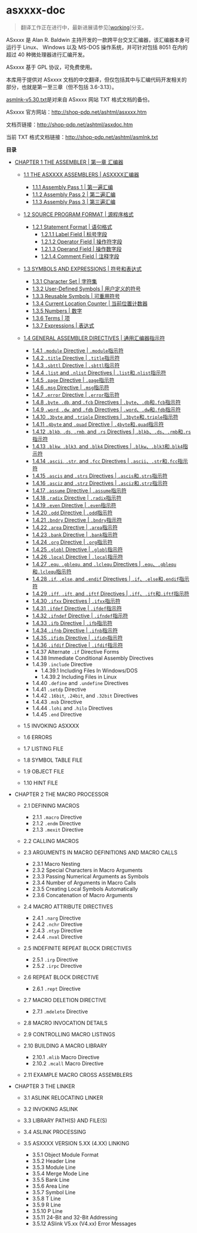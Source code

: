 # asxxxx-doc

> 翻译工作正在进行中，最新进展请参见[[working](https://github.com/anders-liu/asxxxx-doc/tree/working)]分支。

ASxxxx 是 Alan R. Baldwin 主持开发的一款跨平台交叉汇编器，该汇编器本身可运行于 Linux、
Windows 以及 MS-DOS 操作系统，并可针对包括 8051 在内的超过 40 种微处理器进行汇编开发。

ASxxxx 基于 GPL 协议，可免费使用。

本库用于提供对 ASxxxx 文档的中文翻译，但仅包括其中与汇编代码开发相关的部分，也就是第一至三章（但不包括 3.6-3.13）。

[asmlnk-v5.30.txt](asmlnk-v5.30.txt)是对来自 ASxxxx 网站 TXT 格式文档的备份。

ASxxxx 官方网站：http://shop-pdp.net/ashtml/asxxxx.htm

文档页链接：http://shop-pdp.net/ashtml/asxdoc.htm

当前 TXT 格式文档链接：http://shop-pdp.net/ashtml/asmlnk.txt

**目录**

- [CHAPTER 1 THE ASSEMBLER | 第一章 汇编器](CHAPTER1.md)

  - [1.1 THE ASXXXX ASSEMBLERS | ASXXXX汇编器](CHAPTER1.md#user-content-1.1)

    - [1.1.1 Assembly Pass 1 | 第一遍汇编](CHAPTER1.md#user-content-1.1.1)
    - [1.1.2 Assembly Pass 2 | 第二遍汇编](CHAPTER1.md#user-content-1.1.2)
    - [1.1.3 Assembly Pass 3 | 第三遍汇编](CHAPTER1.md#user-content-1.1.3)

  - [1.2 SOURCE PROGRAM FORMAT | 源程序格式](CHAPTER1.md#user-content-1.2)

    - [1.2.1 Statement Format | 语句格式](CHAPTER1.md#user-content-1.2.1)
      - [1.2.1.1 Label Field | 标号字段](CHAPTER1.md#user-content-1.2.1.1)
      - [1.2.1.2 Operator Field | 操作符字段](CHAPTER1.md#user-content-1.2.1.2)
      - [1.2.1.3 Operand Field | 操作数字段](CHAPTER1.md#user-content-1.2.1.3)
      - [1.2.1.4 Comment Field | 注释字段](CHAPTER1.md#user-content-1.2.1.4)

  - [1.3 SYMBOLS AND EXPRESSIONS | 符号和表达式](CHAPTER1.md#user-content-1.3)

    - [1.3.1 Character Set | 字符集](CHAPTER1.md#user-content-1.3.1)
    - [1.3.2 User-Defined Symbols | 用户定义的符号](CHAPTER1.md#user-content-1.3.2)
    - [1.3.3 Reusable Symbols | 可重用符号](CHAPTER1.md#user-content-1.3.3)
    - [1.3.4 Current Location Counter | 当前位置计数器](CHAPTER1.md#user-content-1.3.4)
    - [1.3.5 Numbers | 数字](CHAPTER1.md#user-content-1.3.5)
    - [1.3.6 Terms | 项](CHAPTER1.md#user-content-1.3.6)
    - [1.3.7 Expressions | 表达式](CHAPTER1.md#user-content-1.3.7)

  - [1.4 GENERAL ASSEMBLER DIRECTIVES | 通用汇编器指示符](CHAPTER1.md#user-content-1.4)

    - [1.4.1 `.module` Directive | `.module`指示符](CHAPTER1.md#user-content-1.4.1)
    - [1.4.2 `.title` Directive | `.title`指示符](CHAPTER1.md#user-content-1.4.2)
    - [1.4.3 `.sbttl` Directive | `.sbttl`指示符](CHAPTER1.md#user-content-1.4.3)
    - [1.4.4 `.list` and `.nlist` Directives | `.list`和`.nlist`指示符](CHAPTER1.md#user-content-1.4.4)
    - [1.4.5 `.page` Directive | `.page`指示符](CHAPTER1.md#user-content-1.4.5)
    - [1.4.6 `.msg` Directive | `.msg`指示符](CHAPTER1.md#user-content-1.4.6)
    - [1.4.7 `.error` Directive | `.error`指示符](CHAPTER1.md#user-content-1.4.7)
    - [1.4.8 `.byte`, `.db`, and `.fcb` Directives | `.byte`、`.db`和`.fcb`指示符](CHAPTER1.md#user-content-1.4.8)
    - [1.4.9 `.word`, `.dw`, and `.fdb` Directives | `.word`、`.dw`和`.fdb`指示符](CHAPTER1.md#user-content-1.4.9)
    - [1.4.10 `.3byte` and `.triple` Directives | `.3byte`和`.triple`指示符](CHAPTER1.md#user-content-1.4.10)
    - [1.4.11 `.4byte` and `.quad` Directive | `.4byte`和`.quad`指示符](CHAPTER1.md#user-content-1.4.11)
    - [1.4.12 `.blkb`, `.ds`, `.rmb`, and `.rs` Directives | `.blkb`、`.ds`、`.rmb`和`.rs`指示符](CHAPTER1.md#user-content-1.4.12)
    - [1.4.13 `.blkw`, `.blk3`, and `.blk4` Directives | `.blkw`、`.blk3`和`.blk4`指示符](CHAPTER1.md#user-content-1.4.13)
    - [1.4.14 `.ascii`, `.str`, and `.fcc` Directives | `.ascii`、`.str`和`.fcc`指示符](CHAPTER1.md#user-content-1.4.14)
    - [1.4.15 `.ascis` and `.strs` Directives | `.ascis`和`.strs`指示符](CHAPTER1.md#user-content-1.4.15)
    - [1.4.16 `.asciz` and `.strz` Directives | `.asciz`和`.strz`指示符](CHAPTER1.md#user-content-1.4.16)
    - [1.4.17 `.assume` Directive | `.assume`指示符](CHAPTER1.md#user-content-1.4.17)
    - [1.4.18 `.radix` Directive | `.radix`指示符](CHAPTER1.md#user-content-1.4.18)
    - [1.4.19 `.even` Directive | `.even`指示符](CHAPTER1.md#user-content-1.4.19)
    - [1.4.20 `.odd` Directive | `.odd`指示符](CHAPTER1.md#user-content-1.4.20)
    - [1.4.21 `.bndry` Directive | `.bndry`指示符](CHAPTER1.md#user-content-1.4.21)
    - [1.4.22 `.area` Directive | `.area`指示符](CHAPTER1.md#user-content-1.4.22)
    - [1.4.23 `.bank` Directive | `.bank`指示符](CHAPTER1.md#user-content-1.4.23)
    - [1.4.24 `.org` Directive | `.org`指示符](CHAPTER1.md#user-content-1.4.24)
    - [1.4.25 `.globl` Directive | `.globl`指示符](CHAPTER1.md#user-content-1.4.25)
    - [1.4.26 `.local` Directive | `.local`指示符](CHAPTER1.md#user-content-1.4.26)
    - [1.4.27 `.equ`, `.gblequ`, and `.lclequ` Directives | `.equ`、`.gblequ`和`.lclequ`指示符](CHAPTER1.md#user-content-1.4.27)
    - [1.4.28 `.if`, `.else`, and `.endif` Directives | `.if`、`.else`和`.endif`指示符](CHAPTER1.md#user-content-1.4.28)
    - [1.4.29 `.iff`, `.ift`, and `.iftf` Directives | `.iff`、`.ift`和`.iftf`指示符](CHAPTER1.md#user-content-1.4.29)
    - [1.4.30 `.ifxx` Directives | `.ifxx`指示符](CHAPTER1.md#user-content-1.4.30)
    - [1.4.31 `.ifdef` Directive | `.ifdef`指示符](CHAPTER1.md#user-content-1.4.31)
    - [1.4.32 `.ifndef` Directive | `.ifndef`指示符](CHAPTER1.md#user-content-1.4.32)
    - [1.4.33 `.ifb` Directive | `.ifb`指示符](CHAPTER1.md#user-content-1.4.33)
    - [1.4.34 `.ifnb` Directive | `.ifnb`指示符](CHAPTER1.md#user-content-1.4.34)
    - [1.4.35 `.ifidn` Directive | `.ifidn`指示符](CHAPTER1.md#user-content-1.4.35)
    - [1.4.36 `.ifdif` Directive | `.ifdif`指示符](CHAPTER1.md#user-content-1.4.36)
    - 1.4.37 Alternate `.if` Directive Forms
    - 1.4.38 Immediate Conditional Assembly Directives
    - 1.4.39 `.include` Directive
        - 1.4.39.1 Including Files In Windows/DOS
        - 1.4.39.2 Including Files in Linux
    - 1.4.40 `.define` and `.undefine` Directives
    - 1.4.41 `.setdp` Directive
    - 1.4.42 `.16bit`, `.24bit`, and `.32bit` Directives
    - 1.4.43 `.msb` Directive
    - 1.4.44 `.lohi` and `.hilo` Directives
    - 1.4.45 `.end` Directive

  - 1.5 INVOKING ASXXXX
  - 1.6 ERRORS
  - 1.7 LISTING FILE
  - 1.8 SYMBOL TABLE FILE
  - 1.9 OBJECT FILE
  - 1.10 HINT FILE

- CHAPTER 2 THE MACRO PROCESSOR

  - 2.1 DEFINING MACROS

    - 2.1.1 `.macro` Directive
    - 2.1.2 `.endm` Directive
    - 2.1.3 `.mexit` Directive

  - 2.2 CALLING MACROS

  - 2.3 ARGUMENTS IN MACRO DEFINITIONS AND MACRO CALLS

    - 2.3.1 Macro Nesting
    - 2.3.2 Special Characters in Macro Arguments
    - 2.3.3 Passing Numerical Arguments as Symbols
    - 2.3.4 Number of Arguments in Macro Calls
    - 2.3.5 Creating Local Symbols Automatically
    - 2.3.6 Concatenation of Macro Arguments

  - 2.4 MACRO ATTRIBUTE DIRECTIVES

    - 2.4.1 `.narg` Directive
    - 2.4.2 `.nchr` Directive
    - 2.4.3 `.ntyp` Directive
    - 2.4.4 `.nval` Directive

  - 2.5 INDEFINITE REPEAT BLOCK DIRECTIVES

    - 2.5.1 `.irp` Directive
    - 2.5.2 `.irpc` Directive

  - 2.6 REPEAT BLOCK DIRECTIVE

    - 2.6.1 `.rept` Directive

  - 2.7 MACRO DELETION DIRECTIVE

    - 2.7.1 `.mdelete` Directive

  - 2.8 MACRO INVOCATION DETAILS

  - 2.9 CONTROLLING MACRO LISTINGS

  - 2.10 BUILDING A MACRO LIBRARY

    - 2.10.1 `.mlib` Macro Directive
    - 2.10.2 `.mcall` Macro Directive

  - 2.11 EXAMPLE MACRO CROSS ASSEMBLERS

- CHAPTER 3 THE LINKER

  - 3.1 ASLINK RELOCATING LINKER
  - 3.2 INVOKING ASLINK
  - 3.3 LIBRARY PATH(S) AND FILE(S)
  - 3.4 ASLINK PROCESSING

  - 3.5 ASXXXX VERSION 5.XX (4.XX) LINKING

    - 3.5.1 Object Module Format
    - 3.5.2 Header Line
    - 3.5.3 Module Line
    - 3.5.4 Merge Mode Line
    - 3.5.5 Bank Line
    - 3.5.6 Area Line
    - 3.5.7 Symbol Line
    - 3.5.8 T Line
    - 3.5.9 R Line
    - 3.5.10 P Line
    - 3.5.11 24-Bit and 32-Bit Addressing
    - 3.5.12 ASlink V5.xx (V4.xx) Error Messages
